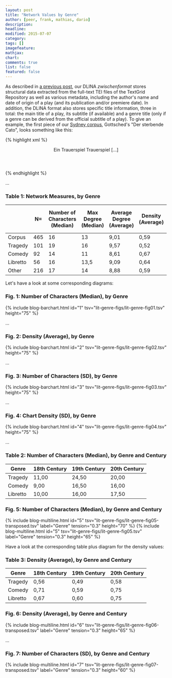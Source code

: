 ```yaml
---
layout: post
title: "Network Values by Genre"
author: [peer, frank, mathias, dario]
description: 
headline: 
modified: 2015-07-07
category:
tags: []
imagefeature: 
mathjax: 
chart: 
comments: true
list: false
featured: false
---
```

As described in [a previous post](/Introducing-Our-Zwischenformat/), our DLINA *zwischenformat* stores structural data extracted from the full-text TEI files of the TextGrid Repository as well as various metadata, including the author's name and date of origin of a play (and its publication and/or premiere date). In addition, the DLINA format also stores specific title information, three in total: the main title of a play, its subtitle (if available) and a genre title (only if a genre can be derived from the official subtitle of a play). To give an example, the first piece of our [Sydney corpus](/Introducing-DLINA-Corpus-15-07-Codename-Sydney/), Gottsched's "Der sterbende Cato", looks something like this:

{% highlight xml %}
<header>
 <title>Der sterbende Cato</title>
 <subtitle>Ein Trauerspiel</subtitle>  
 <genretitle>Trauerspiel</genretitle>
 [...]
</header>
{% endhighlight %}




...

### Table 1: Network Measures, by Genre

|          | N=  | Number of Characters (Median) | Max Degree (Median) | Average Degree (Average) | Density (Average) | Average Path Length (Average) |
|----------|-----|-------------------------------|---------------------|--------------------------|-------------------|-------------------------------|
| Corpus   | 465 | 16                            | 13                  | 9,01                     | 0,59              | 1,46                          |
| Tragedy  | 101 | 19                            | 16                  | 9,57                     | 0,52              | 1,56                          |
| Comedy   | 92  | 14                            | 11                  | 8,61                     | 0,67              | 1,36                          |
| Libretto | 56  | 16                            | 13,5                | 9,09                     | 0,64              | 1,39                          |
| Other    | 216 | 17                            | 14                  | 8,88                     | 0,59              | 1,48                          | 

Let's have a look at some corresponding diagrams:

### Fig. 1: Number of Characters (Median), by Genre

{% include blog-barchart.html id="1" tsv="lit-genre-figs/lit-genre-fig01.tsv" height="75" %}

...

### Fig. 2: Density (Average), by Genre

{% include blog-barchart.html id="2" tsv="lit-genre-figs/lit-genre-fig02.tsv" height="75" %}

...

### Fig. 3: Number of Characters (SD), by Genre

{% include blog-barchart.html id="3" tsv="lit-genre-figs/lit-genre-fig03.tsv" height="75" %}

...

### Fig. 4: Chart Density (SD), by Genre

{% include blog-barchart.html id="4" tsv="lit-genre-figs/lit-genre-fig04.tsv" height="75" %}

...

### Table 2: Number of Characters (Median), by Genre and Century

| Genre    | 18th Century | 19th Century | 20th Century |
|----------|--------------|--------------|--------------|
| Tragedy  | 11,00        | 24,50        | 20,00        |
| Comedy   | 9,00         | 16,50        | 16,00        |
| Libretto | 10,00        | 16,00        | 17,50        |

### Fig. 5: Number of Characters (Median), by Genre and Century

{% include blog-multiline.html id="5" tsv="lit-genre-figs/lit-genre-fig05-transposed.tsv" label="Genre" tension="0.3" height="70" %}
{% include blog-multiline.html id="5" tsv="lit-genre-figs/lit-genre-fig05.tsv" label="Genre" tension="0.3" height="65" %}

Have a look at the corresponding table plus diagram for the density values:

### Table 3: Density (Average), by Genre and Century

| Genre    | 18th Century | 19th Century | 20th Century |
|----------|--------------|--------------|--------------|
| Tragedy  | 0,56         | 0,49         | 0,58         |
| Comedy   | 0,71         | 0,59         | 0,75         |
| Libretto | 0,67         | 0,60         | 0,75         |

### Fig. 6: Density (Average), by Genre and Century

{% include blog-multiline.html id="6" tsv="lit-genre-figs/lit-genre-fig06-transposed.tsv" label="Genre" tension="0.3" height="65" %}

...

### Fig. 7: Number of Characters (SD), by Genre and Century

{% include blog-multiline.html id="7" tsv="lit-genre-figs/lit-genre-fig07-transposed.tsv" label="Genre" tension="0.3" height="60" %}
